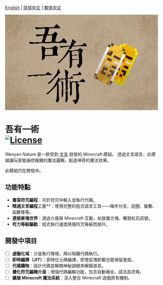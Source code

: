 [English](../README.md) | [简体中文](README.zh_CHS.md) | [繁体中文](README.zh_CHT.md)<br>

<p><img src="title.png" alt="Logo" width="720"></p>
<h1>吾有一術  <br>
	<a href="https://github.com/gyxx-xc/WenyanNature/blob/master/LICENSE"><img src="https://img.shields.io/github/license/gyxx-xc/WenyanNature?style=flat&color=900c3f" alt="License"></a>
</h1>

Wenyan Nature 是一款受到 [文言](https://github.com/wenyan-lang/wenyan) 啟發的 Minecraft 模組。
透過文言語言，此模組讓玩家能操控複雜的魔法邏輯，創造神奇的魔法效果。

此模組仍在開發中。

## 功能特點

* **書寫符咒編程**：可於符咒中輸入並執行代碼。
* **精通文言編程**工藝**：使用完整的程式語言工具——條件分支、迴圈、變數、函數等等。
* **連接麥塊世界**：透過介面與 Minecraft 互動，如放置方塊、觸發紅石訊號。
* **符力等級驅動**：程式執行速度將隨符咒等級而提升。

## 開發中項目

* [ ]  **虛擬化域**：沙盒執行環境，用以隔離代碼執行。
* [ ]  **即時編譯（JIT）**：即時位元碼編譯，即使區塊卸載也能保留進度。
* [ ]  **代碼鑄物**：設計代碼並解開神秘謎題來解鎖道具。
* [ ]  **優化符咒編輯介面**：增強代碼編輯功能，包含自動補全、語法高亮等。
* [ ]  **擴展 Minecraft 魔法系統**：深入整合 Minecraft 遊戲原有機制。
